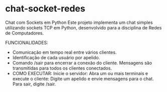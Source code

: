 # chat-socket-redes

Chat com Sockets em Python
Este projeto implementa um chat simples utilizando sockets TCP em Python, desenvolvido para a disciplina de Redes de Computadores.

FUNCIONALIDADES:
  - Comunicação em tempo real entre vários clientes.
  - Identificação de cada usuário por apelido.
  - Comando /sair para encerrar a conexão do cliente.
Mensagens são transmitidas para todos os clientes conectados.
 - COMO EXECUTAR:
  Inicie o servidor:
    Abra um ou mais terminais e execute o cliente:
      Digite um apelido e envie mensagens para o chat.
Para sair, digite /sair.
